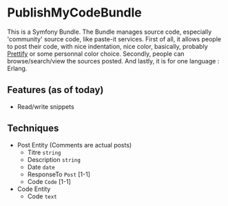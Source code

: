 PublishMyCodeBundle
===================

This is a Symfony Bundle. The Bundle manages source code, especially 'community' source code, like paste-it services.
First of all, it allows people to post their code, with nice indentation, nice color, basically, probably [Prettify](https://code.google.com/p/google-code-prettify/) or some personnal color choice.
Secondly, people can browse/search/view the sources posted.
And lastly, it is for one language : Erlang.

Features (as of today)
----------------------
 * Read/write snippets


Techniques
----------
 * Post Entity (Comments are actual posts)
    * Titre ``string``
    * Description ``string``
    * Date ``date``
    * ResponseTo ``Post`` [1-1]
    * Code ``Code`` [1-1]
 * Code Entity
    * Code ``text``

